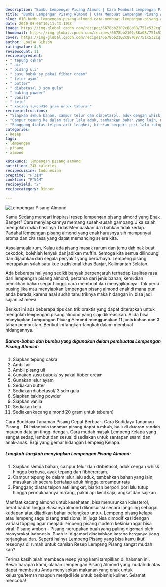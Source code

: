 ```yaml
---
description: "Bumbu Lempengan Pisang Almond | Cara Membuat Lempengan Pisang Almond Yang Lezat"
title: "Bumbu Lempengan Pisang Almond | Cara Membuat Lempengan Pisang Almond Yang Lezat"
slug: 610-bumbu-lempengan-pisang-almond-cara-membuat-lempengan-pisang-almond-yang-lezat
date: 2020-09-06T10:11:43.139Z
image: https://img-global.cpcdn.com/recipes/6678bb2102c88a08/751x532cq70/lempengan-pisang-almond-foto-resep-utama.jpg
thumbnail: https://img-global.cpcdn.com/recipes/6678bb2102c88a08/751x532cq70/lempengan-pisang-almond-foto-resep-utama.jpg
cover: https://img-global.cpcdn.com/recipes/6678bb2102c88a08/751x532cq70/lempengan-pisang-almond-foto-resep-utama.jpg
author: Louisa Gibson
ratingvalue: 4.8
reviewcount: 11
recipeingredient:
- " tepung cakra"
- " air"
- " pisang uli"
- " susu bubuk sy pakai fibber cream"
- " telur ayam"
- " butter"
- " diabetasol 3 sdm gula"
- " baking powder"
- " vanila"
- " keju"
- " kacang almond20 gram untuk taburan"
recipeinstructions:
- "Siapkan semua bahan, campur telur dan diabetasol, aduk dengan whisk hingga berbusa, ayak tepung dan fibbercream."
- "Campur tepung ke dalam telur lalu aduk, tambahkan bahan yang lain, masukan air secara bertahap aduk hingga tercampur rata"
- "Panggang diatas telpon anti lengket, biarkan berpori pori lalu tutup hingga permukaannya matang, pakai api kecil saja, angkat dan sajikan"
categories:
- Resep
tags:
- lempengan
- pisang
- almond

katakunci: lempengan pisang almond 
nutrition: 243 calories
recipecuisine: Indonesian
preptime: "PT31M"
cooktime: "PT54M"
recipeyield: "2"
recipecategory: Dinner

---
```



![Lempengan Pisang Almond](https://img-global.cpcdn.com/recipes/6678bb2102c88a08/751x532cq70/lempengan-pisang-almond-foto-resep-utama.jpg)

Kamu Sedang mencari inspirasi resep lempengan pisang almond yang Enak Banget? Cara menyiapkannya memang susah-susah gampang. Jika salah mengolah maka hasilnya Tidak Memuaskan dan bahkan tidak sedap. Padahal lempengan pisang almond yang enak harusnya sih mempunyai aroma dan cita rasa yang dapat memancing selera kita.

Assalamualaikum, Kalau ada pisang masak ranum dan jemu dah nak buat cekodok, bolehlah lenyek dan jadikan muffin. Semoga kita semua dilindungi dan dijauhkan dari segala penyakit yang berbahaya. Lempeng pisang merupakan salah satu kue tradisional khas Banjar, Kalimantan Selatan.

Ada beberapa hal yang sedikit banyak berpengaruh terhadap kualitas rasa dari lempengan pisang almond, pertama dari jenis bahan, kemudian pemilihan bahan segar hingga cara membuat dan menyajikannya. Tak perlu pusing jika mau menyiapkan lempengan pisang almond enak di mana pun anda berada, karena asal sudah tahu triknya maka hidangan ini bisa jadi sajian istimewa.


Berikut ini ada beberapa tips dan trik praktis yang dapat diterapkan untuk mengolah lempengan pisang almond yang siap dikreasikan. Anda bisa menyiapkan Lempengan Pisang Almond menggunakan 11 jenis bahan dan 3 tahap pembuatan. Berikut ini langkah-langkah dalam membuat hidangannya.

<!--inarticleads1-->

##### Bahan-bahan dan bumbu yang digunakan dalam pembuatan Lempengan Pisang Almond:

1. Siapkan  tepung cakra
1. Ambil  air
1. Ambil  pisang uli
1. Gunakan  susu bubuk/ sy pakai fibber cream
1. Gunakan  telur ayam
1. Sediakan  butter
1. Sediakan  diabetasol/ 3 sdm gula
1. Siapkan  baking powder
1. Siapkan  vanila
1. Sediakan  keju
1. Sediakan  kacang almond(20 gram untuk taburan)


Cara Budidaya Tanaman Pisang Cepat Berbuah. Cara Budidaya Tanaman Pisang - Di Indonesia tanaman pisang dapat tumbuh, baik di dataran rendah maupun dataran tinggi dengan. Cara mudah masak Lempeng Kelapa yang sangat sedap, lembut dan sesuai disediakan untuk santapan suami dan anak-anak. Bagi yang gemar hidangan Lempeng Kelapa. 

<!--inarticleads2-->

##### Langkah-langkah menyiapkan Lempengan Pisang Almond:

1. Siapkan semua bahan, campur telur dan diabetasol, aduk dengan whisk hingga berbusa, ayak tepung dan fibbercream.
1. Campur tepung ke dalam telur lalu aduk, tambahkan bahan yang lain, masukan air secara bertahap aduk hingga tercampur rata
1. Panggang diatas telpon anti lengket, biarkan berpori pori lalu tutup hingga permukaannya matang, pakai api kecil saja, angkat dan sajikan


Manfaat kacang almond untuk kesehatan, bisa menurunkan kolesterol, berat badan hingga Biasanya almond dikonsumsi secara langsung sebagai kudapan atau dijadikan bahan pelengkap untuk. Lempeng pisang kelapa atau lempeng sagu pisang tradisional ini juga bisa dimodifikasi dengan variasi topping agar menjadi lempeng pisang modern kekinian agar bisa viral. Pisang Ambon - Pisang merupakan buah yang paling digemari oleh masyarakat Indonesia. Buah ini digemari disebabkan karena harganya yang terjangkau dan. Seperti halnya Lempeng Pisang yang bisa kamu ikuti resepnya di rumah untuk camilan Resep Lempeng Pisang sangat mudah kan? 

Terima kasih telah membaca resep yang kami tampilkan di halaman ini. Besar harapan kami, olahan Lempengan Pisang Almond yang mudah di atas dapat membantu Anda menyiapkan makanan yang enak untuk keluarga/teman maupun menjadi ide untuk berbisnis kuliner. Selamat mencoba!
